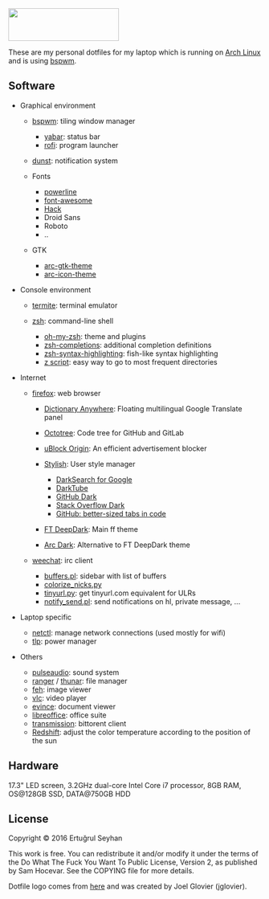 <img src="https://raw.githubusercontent.com/jglovier/dotfiles-logo/master/dotfiles-logo.png" width="220" height="65" />

These are my personal dotfiles for my laptop which is running on [Arch Linux](https://www.archlinux.org/) and is using
[bspwm](https://github.com/baskerville/bspwm).

## Software

- Graphical environment

   - [bspwm](https://github.com/baskerville/bspwm): tiling window manager

      - [yabar](https://github.com/geommer/yabar): status bar
      - [rofi](https://github.com/DaveDavenport/rofi): program launcher

   - [dunst](http://www.knopwob.org/dunst/): notification system
   - Fonts
      - [powerline](https://github.com/powerline/fonts)
      - [font-awesome](http://fontawesome.io/)
	  - [Hack](https://github.com/chrissimpkins/Hack)
      - Droid Sans
      - Roboto
      - ..

   - GTK
      - [arc-gtk-theme](https://github.com/horst3180/arc-theme)
      - [arc-icon-theme](https://github.com/horst3180/arc-icon-theme)

- Console environment

   - [termite](https://github.com/thestinger/termite): terminal emulator
   - [zsh](http://www.zsh.org/): command-line shell

      - [oh-my-zsh](https://github.com/robbyrussell/oh-my-zsh): theme and plugins
      - [zsh-completions](https://github.com/zsh-users/zsh-completions): additional completion definitions
      - [zsh-syntax-highlighting](https://github.com/zsh-users/zsh-syntax-highlighting): fish-like syntax highlighting
      - [z script](https://github.com/rupa/z): easy way to go to most frequent directories

- Internet

   - [firefox](https://www.mozilla.org/en-US/firefox/desktop/): web browser
      - [Dictionary Anywhere](http://add0n.com/dictionary.html): Floating multilingual Google Translate panel
      - [Octotree](https://github.com/buunguyen/octotree): Code tree for GitHub and GitLab
      - [uBlock Origin](https://github.com/gorhill/uBlock): An efficient advertisement blocker
      - [Stylish](https://userstyles.org): User style manager

         - [DarkSearch for Google](https://userstyles.org/styles/118959/darksearch-for-google)
         - [DarkTube](https://userstyles.org/styles/117673/darktube)
         - [GitHub Dark](https://userstyles.org/styles/37035/github-dark)
         - [Stack Overflow Dark](https://userstyles.org/styles/35345/stackoverflow-dark)
         - [GitHub: better-sized tabs in code](https://userstyles.org/styles/70979/github-better-sized-tabs-in-code)

      - [FT DeepDark](https://addons.mozilla.org/en-US/firefox/addon/ft-deepdark/): Main ff theme
      - [Arc Dark](https://github.com/horst3180/arc-firefox-theme): Alternative to FT DeepDark theme

   - [weechat](https://weechat.org/): irc client

      - [buffers.pl](https://weechat.org/scripts/source/buffers.pl.html/): sidebar with list of buffers
      - [colorize_nicks.py](https://weechat.org/scripts/source/colorize_nicks.py.html/)
      - [tinyurl.py](https://weechat.org/scripts/source/tinyurl.py.html/): get tinyurl.com equivalent for ULRs
      - [notify_send.pl](https://weechat.org/scripts/source/notify_send.pl.html/): send notifications on hl, private 
message, ...

- Laptop specific

   - [netctl](https://github.com/joukewitteveen/netctl): manage network connections (used mostly for wifi)
   - [tlp](http://linrunner.de/en/tlp/tlp.html): power manager

- Others

   - [pulseaudio](https://www.freedesktop.org/wiki/Software/PulseAudio/): sound system
   - [ranger](http://ranger.nongnu.org/) / [thunar](http://docs.xfce.org/xfce/thunar/start): file manager
   - [feh](http://feh.finalrewind.org/): image viewer
   - [vlc](https://www.videolan.org/vlc/): video player
   - [evince](https://wiki.gnome.org/Apps/Evince): document viewer
   - [libreoffice](https://www.libreoffice.org/): office suite
   - [transmission](https://www.transmissionbt.com/): bittorent client
   - [Redshift](http://jonls.dk/redshift): adjust the color temperature according to the position of the sun

## Hardware

17.3" LED screen, 3.2GHz dual-core Intel Core i7 processor, 8GB RAM, OS@128GB SSD, DATA@750GB HDD

## License

Copyright © 2016 Ertuğrul Seyhan

This work is free. You can redistribute it and/or modify it under the terms of the Do What The Fuck You Want To Public 
License, Version 2, as published by Sam Hocevar. See the COPYING file for more details.

Dotfile logo comes from [here](https://github.com/jglovier/dotfiles-logo) and was created by Joel Glovier (jglovier).
